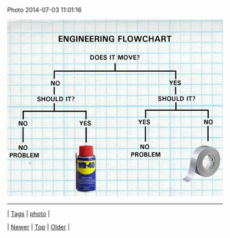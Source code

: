 <!--
title: Photo 2014-07-03 11
date: 2020-06-28T15:27:00.342Z
tags: photo
-->


Photo 2014-07-03 11:01:16

![](90648914464-0.jpg)

<!--BOTTOM-POST-NAVIGATION-->
---

| [Tags](tags.md) | [photo](tag-photo.md) |

| [Newer](90638508272.md) | [Top](index.md) | [Older](90661464069.md) |
